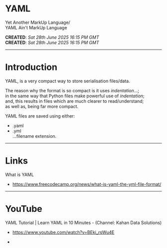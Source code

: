 # YAML

Yet Another MarkUp Language/    
YAML Ain't MarkUp Language  

**CREATED**: *Sat 28th June 2025 16:15 PM GMT*  
**CREATED**: *Sat 28th June 2025 16:15 PM GMT*  

-----

# Introduction  

YAML, is a very compact way to store serialisation files/data.  

The reason why the format is so compact is it uses *indentation*...;    
in the same way that Python files make powerful use of *indentation*;    
and, this results in files which are much clearer to read/understand;   
as well as, being far more compact.  

YAML files are saved using either:    
- .yaml  
- .yml  
...filename extension.  

-----

# Links  

What is YAML  
- https://www.freecodecamp.org/news/what-is-yaml-the-yml-file-format/  

-----

# YouTube

YAML Tutorial | Learn YAML in 10 Minutes - (Channel: Kahan Data Solutions)  
- https://www.youtube.com/watch?v=BEki_rsWu4E

- 
